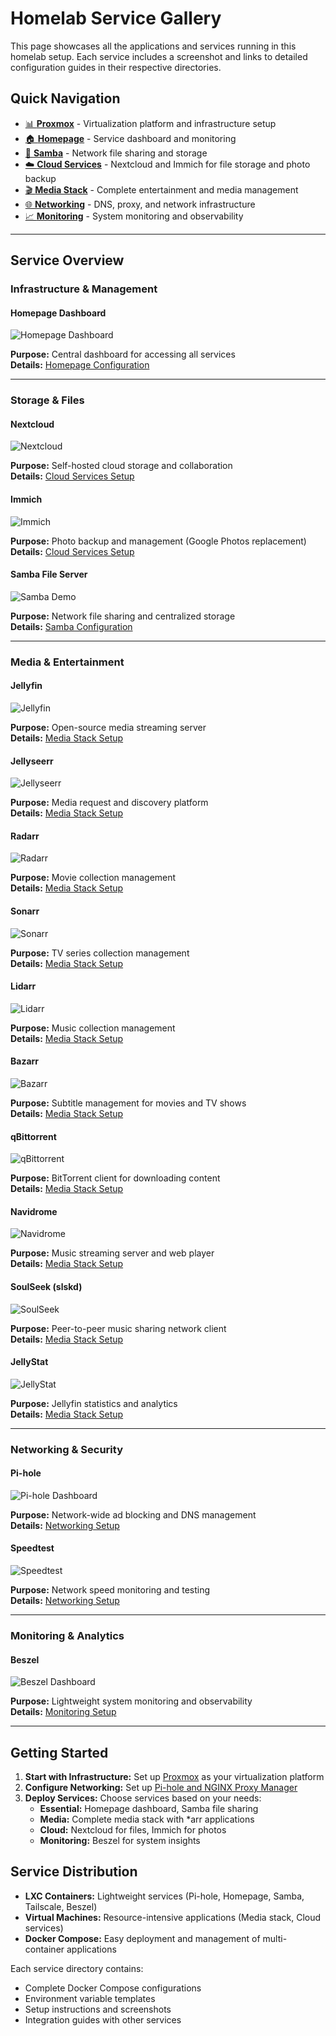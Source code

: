 # Homelab Service Gallery

This page showcases all the applications and services running in this homelab setup. Each service includes a screenshot and links to detailed configuration guides in their respective directories.

## Quick Navigation

- [📊 **Proxmox**](../proxmox/) - Virtualization platform and infrastructure setup
- [🏠 **Homepage**](../homepage/) - Service dashboard and monitoring
- [📁 **Samba**](../samba/) - Network file sharing and storage
- [☁️ **Cloud Services**](../cloud/) - Nextcloud and Immich for file storage and photo backup
- [🎬 **Media Stack**](../media/) - Complete entertainment and media management
- [🌐 **Networking**](../networking/) - DNS, proxy, and network infrastructure
- [📈 **Monitoring**](../monitoring/) - System monitoring and observability

---

## Service Overview

### Infrastructure & Management

#### Homepage Dashboard
![Homepage Dashboard](../homepage/homepage-dashboard.png)

**Purpose:** Central dashboard for accessing all services  
**Details:** [Homepage Configuration](../homepage/)

---

### Storage & Files

#### Nextcloud
![Nextcloud](../cloud/nextcloud.png)

**Purpose:** Self-hosted cloud storage and collaboration  
**Details:** [Cloud Services Setup](../cloud/)

#### Immich
![Immich](../cloud/immich.png)

**Purpose:** Photo backup and management (Google Photos replacement)  
**Details:** [Cloud Services Setup](../cloud/)

#### Samba File Server
![Samba Demo](../samba/samba-share.gif)

**Purpose:** Network file sharing and centralized storage  
**Details:** [Samba Configuration](../samba/)

---

### Media & Entertainment

#### Jellyfin
![Jellyfin](../media/images/jellyfin.png)

**Purpose:** Open-source media streaming server  
**Details:** [Media Stack Setup](../media/)

#### Jellyseerr
![Jellyseerr](../media/images/jellyseerr.png)

**Purpose:** Media request and discovery platform  
**Details:** [Media Stack Setup](../media/)

#### Radarr
![Radarr](../media/images/radarr.png)

**Purpose:** Movie collection management  
**Details:** [Media Stack Setup](../media/)

#### Sonarr
![Sonarr](../media/images/sonarr.png)

**Purpose:** TV series collection management  
**Details:** [Media Stack Setup](../media/)

#### Lidarr
![Lidarr](../media/images/lidarr.png)

**Purpose:** Music collection management  
**Details:** [Media Stack Setup](../media/)

#### Bazarr
![Bazarr](../media/images/bazarr.png)

**Purpose:** Subtitle management for movies and TV shows  
**Details:** [Media Stack Setup](../media/)

#### qBittorrent
![qBittorrent](../media/images/qbittorrent.png)

**Purpose:** BitTorrent client for downloading content  
**Details:** [Media Stack Setup](../media/)

#### Navidrome
![Navidrome](../media/images/navidrome.png)

**Purpose:** Music streaming server and web player  
**Details:** [Media Stack Setup](../media/)

#### SoulSeek (slskd)
![SoulSeek](../media/images/slskd.png)

**Purpose:** Peer-to-peer music sharing network client  
**Details:** [Media Stack Setup](../media/)

#### JellyStat
![JellyStat](../media/images/jellystat.png)

**Purpose:** Jellyfin statistics and analytics  
**Details:** [Media Stack Setup](../media/)

---

### Networking & Security

#### Pi-hole
![Pi-hole Dashboard](../networking/pihole-dashboard.png)

**Purpose:** Network-wide ad blocking and DNS management  
**Details:** [Networking Setup](../networking/)

#### Speedtest
![Speedtest](../networking/speedtest.png)

**Purpose:** Network speed monitoring and testing  
**Details:** [Networking Setup](../networking/)

---

### Monitoring & Analytics

#### Beszel
![Beszel Dashboard](../monitoring/beszel%201.png)

**Purpose:** Lightweight system monitoring and observability  
**Details:** [Monitoring Setup](../monitoring/)

---

## Getting Started

1. **Start with Infrastructure:** Set up [Proxmox](../proxmox/) as your virtualization platform
2. **Configure Networking:** Set up [Pi-hole and NGINX Proxy Manager](../networking/)
3. **Deploy Services:** Choose services based on your needs:
   - **Essential:** Homepage dashboard, Samba file sharing
   - **Media:** Complete media stack with *arr applications
   - **Cloud:** Nextcloud for files, Immich for photos
   - **Monitoring:** Beszel for system insights

## Service Distribution

- **LXC Containers:** Lightweight services (Pi-hole, Homepage, Samba, Tailscale, Beszel)
- **Virtual Machines:** Resource-intensive applications (Media stack, Cloud services)
- **Docker Compose:** Easy deployment and management of multi-container applications

Each service directory contains:
- Complete Docker Compose configurations
- Environment variable templates
- Setup instructions and screenshots
- Integration guides with other services